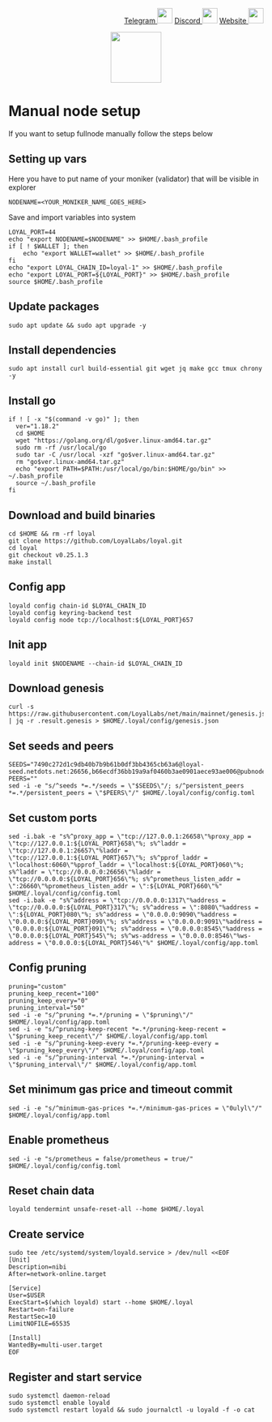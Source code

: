 <p style="font-size:14px" align="right">
<a href="https://t.me/yekssin" target="_blank">Telegram <img src="https://user-images.githubusercontent.com/110628975/200304455-120e6b06-2785-4c4f-8fc7-e9ef39dd653e.png" width="30"/></a>
<a href="https://discordapp.com/users/418099630765637642" target="_blank">Discord <img src="https://user-images.githubusercontent.com/110628975/200304348-3539ebf8-e4f7-4b73-a259-35d06c41441e.png" width="30"/></a>
<a href="https://yeksin.net/" target="_blank">Website <img src="https://user-images.githubusercontent.com/110628975/200305287-749a5db9-d46c-4951-a1ec-cb2852d7af1d.png" width="30"/></a>
</p>

<p align="center">
  <img height="100" height="auto" src="https://user-images.githubusercontent.com/110628975/204880127-32a167db-5282-4a8c-915b-d68f9f1a2cfd.png">
</p>

# Manual node setup
If you want to setup fullnode manually follow the steps below

## Setting up vars
Here you have to put name of your moniker (validator) that will be visible in explorer
```
NODENAME=<YOUR_MONIKER_NAME_GOES_HERE>
```

Save and import variables into system
```
LOYAL_PORT=44
echo "export NODENAME=$NODENAME" >> $HOME/.bash_profile
if [ ! $WALLET ]; then
	echo "export WALLET=wallet" >> $HOME/.bash_profile
fi
echo "export LOYAL_CHAIN_ID=loyal-1" >> $HOME/.bash_profile
echo "export LOYAL_PORT=${LOYAL_PORT}" >> $HOME/.bash_profile
source $HOME/.bash_profile
```

## Update packages
```
sudo apt update && sudo apt upgrade -y
```

## Install dependencies
```
sudo apt install curl build-essential git wget jq make gcc tmux chrony -y
```

## Install go
```
if ! [ -x "$(command -v go)" ]; then
  ver="1.18.2"
  cd $HOME
  wget "https://golang.org/dl/go$ver.linux-amd64.tar.gz"
  sudo rm -rf /usr/local/go
  sudo tar -C /usr/local -xzf "go$ver.linux-amd64.tar.gz"
  rm "go$ver.linux-amd64.tar.gz"
  echo "export PATH=$PATH:/usr/local/go/bin:$HOME/go/bin" >> ~/.bash_profile
  source ~/.bash_profile
fi
```

## Download and build binaries
```
cd $HOME && rm -rf loyal
git clone https://github.com/LoyalLabs/loyal.git
cd loyal
git checkout v0.25.1.3
make install
```

## Config app
```
loyald config chain-id $LOYAL_CHAIN_ID
loyald config keyring-backend test
loyald config node tcp://localhost:${LOYAL_PORT}657
```

## Init app
```
loyald init $NODENAME --chain-id $LOYAL_CHAIN_ID
```

## Download genesis
```
curl -s https://raw.githubusercontent.com/LoyalLabs/net/main/mainnet/genesis.json | jq -r .result.genesis > $HOME/.loyal/config/genesis.json
```

## Set seeds and peers
```
SEEDS="7490c272d1c9db40b7b9b61b0df3bb4365cb63a6@loyal-seed.netdots.net:26656,b66ecdf36bb19a9af0460b3ae0901aece93ae006@pubnode1.joinloyal.io:26656"
PEERS=""
sed -i -e "s/^seeds *=.*/seeds = \"$SEEDS\"/; s/^persistent_peers *=.*/persistent_peers = \"$PEERS\"/" $HOME/.loyal/config/config.toml
```

## Set custom ports
```
sed -i.bak -e "s%^proxy_app = \"tcp://127.0.0.1:26658\"%proxy_app = \"tcp://127.0.0.1:${LOYAL_PORT}658\"%; s%^laddr = \"tcp://127.0.0.1:26657\"%laddr = \"tcp://127.0.0.1:${LOYAL_PORT}657\"%; s%^pprof_laddr = \"localhost:6060\"%pprof_laddr = \"localhost:${LOYAL_PORT}060\"%; s%^laddr = \"tcp://0.0.0.0:26656\"%laddr = \"tcp://0.0.0.0:${LOYAL_PORT}656\"%; s%^prometheus_listen_addr = \":26660\"%prometheus_listen_addr = \":${LOYAL_PORT}660\"%" $HOME/.loyal/config/config.toml
sed -i.bak -e "s%^address = \"tcp://0.0.0.0:1317\"%address = \"tcp://0.0.0.0:${LOYAL_PORT}317\"%; s%^address = \":8080\"%address = \":${LOYAL_PORT}080\"%; s%^address = \"0.0.0.0:9090\"%address = \"0.0.0.0:${LOYAL_PORT}090\"%; s%^address = \"0.0.0.0:9091\"%address = \"0.0.0.0:${LOYAL_PORT}091\"%; s%^address = \"0.0.0.0:8545\"%address = \"0.0.0.0:${LOYAL_PORT}545\"%; s%^ws-address = \"0.0.0.0:8546\"%ws-address = \"0.0.0.0:${LOYAL_PORT}546\"%" $HOME/.loyal/config/app.toml
```

## Config pruning
```
pruning="custom"
pruning_keep_recent="100"
pruning_keep_every="0"
pruning_interval="50"
sed -i -e "s/^pruning *=.*/pruning = \"$pruning\"/" $HOME/.loyal/config/app.toml
sed -i -e "s/^pruning-keep-recent *=.*/pruning-keep-recent = \"$pruning_keep_recent\"/" $HOME/.loyal/config/app.toml
sed -i -e "s/^pruning-keep-every *=.*/pruning-keep-every = \"$pruning_keep_every\"/" $HOME/.loyal/config/app.toml
sed -i -e "s/^pruning-interval *=.*/pruning-interval = \"$pruning_interval\"/" $HOME/.loyal/config/app.toml
```

## Set minimum gas price and timeout commit
```
sed -i -e "s/^minimum-gas-prices *=.*/minimum-gas-prices = \"0ulyl\"/" $HOME/.loyal/config/app.toml
```

## Enable prometheus
```
sed -i -e "s/prometheus = false/prometheus = true/" $HOME/.loyal/config/config.toml
```

## Reset chain data
```
loyald tendermint unsafe-reset-all --home $HOME/.loyal
```

## Create service
```
sudo tee /etc/systemd/system/loyald.service > /dev/null <<EOF
[Unit]
Description=nibi
After=network-online.target

[Service]
User=$USER
ExecStart=$(which loyald) start --home $HOME/.loyal
Restart=on-failure
RestartSec=10
LimitNOFILE=65535

[Install]
WantedBy=multi-user.target
EOF
```

## Register and start service
```
sudo systemctl daemon-reload
sudo systemctl enable loyald
sudo systemctl restart loyald && sudo journalctl -u loyald -f -o cat
```
